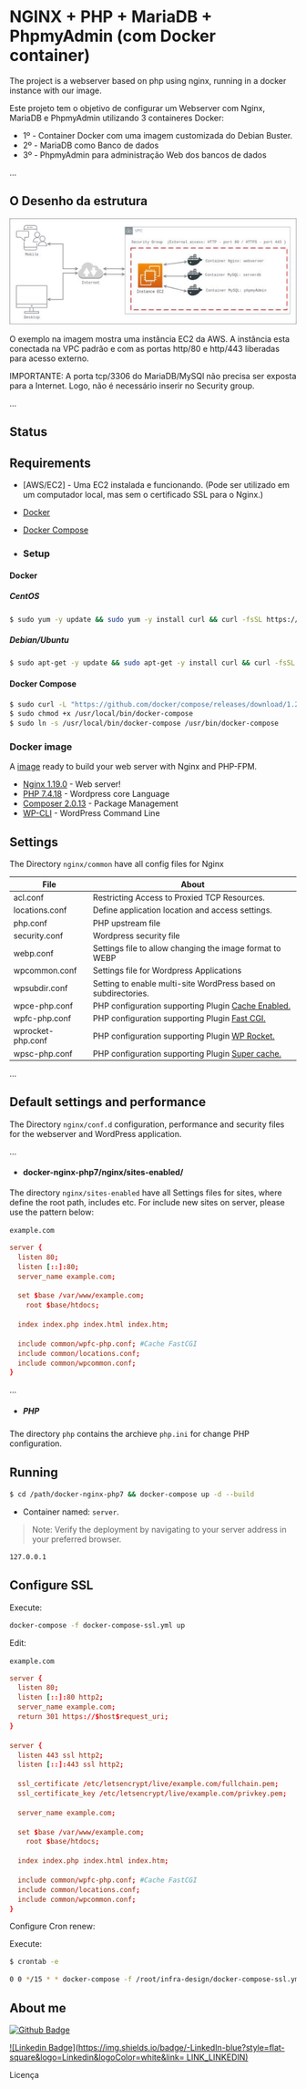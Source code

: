 # NGINX + PHP + MariaDB + PhpmyAdmin (com Docker container)

The project is a webserver based on php using nginx, running in a docker instance with our image.

Este projeto tem o objetivo de configurar um Webserver com Nginx, MariaDB e PhpmyAdmin utilizando 3 containeres Docker:

+ 1º - Container Docker com uma imagem customizada do Debian Buster.
+ 2º - MariaDB como Banco de dados
+ 3º - PhpmyAdmin para administração Web dos bancos de dados

...
## O Desenho da estrutura

![N|Solid](docs/imgs/docker-nginx-php-mysql.drawio.jpg)


O exemplo na imagem mostra uma instância EC2 da AWS. A instância esta conectada na VPC padrão e com as portas http/80 e http/443 liberadas para acesso externo.

IMPORTANTE: A porta tcp/3306 do MariaDB/MySQl não precisa ser exposta para a Internet. Logo, não é necessário inserir no Security group.

...
## Status


## Requirements

- [AWS/EC2] - Uma EC2 instalada e funcionando. (Pode ser utilizado em um computador local, mas sem o certificado SSL para o Nginx.)
- [Docker](https://www.docker.com/)
- [Docker Compose](https://docs.docker.com/compose/)


- ### Setup


#### Docker
##### CentOS
```sh
$ sudo yum -y update && sudo yum -y install curl && curl -fsSL https://get.docker.com | bash
```
##### Debian/Ubuntu
```sh
$ sudo apt-get -y update && sudo apt-get -y install curl && curl -fsSL https://get.docker.com | bash
```

#### Docker Compose
```sh
$ sudo curl -L "https://github.com/docker/compose/releases/download/1.27.4/docker-compose-$(uname -s)-$(uname -m)" -o /usr/local/bin/docker-compose
$ sudo chmod +x /usr/local/bin/docker-compose
$ sudo ln -s /usr/local/bin/docker-compose /usr/bin/docker-compose
```

### Docker image

A [image](https://hub.docker.com/r/linuxsolutions/server-web-nginx-php-fpm) ready to build your web server with Nginx and PHP-FPM.

* [Nginx 1.19.0](https://www.nginx.com/) - Web server!
* [PHP 7.4.18](https://www.php.net/) - Wordpress core Language
* [Composer 2.0.13](https://getcomposer.org/doc/00-intro.md) - Package Management
* [WP-CLI](https://developer.wordpress.org/cli/commands/) - WordPress Command Line

## Settings

The Directory `nginx/common` have all config files for Nginx

| File | About |
| ------ | ------ |
| acl.conf | Restricting Access to Proxied TCP Resources. |
| locations.conf | Define application location and access settings. | 
| php.conf | PHP upstream file  |
| security.conf | Wordpress security file |
| webp.conf | Settings file to allow changing the image format to WEBP |
| wpcommon.conf | Settings file for Wordpress Applications |
| wpsubdir.conf | Setting to enable multi-site WordPress based on subdirectories. |
| wpce-php.conf | PHP configuration supporting Plugin [Cache Enabled.](https://wordpress.org/plugins/cache-enabler/) |
| wpfc-php.conf | PHP configuration supporting Plugin [Fast CGI.](https://wordpress.org/plugins/nginx-cache/) |
| wprocket-php.conf | PHP configuration supporting Plugin [WP Rocket.](https://wpengine.com/solution-center/wp-rocket/#:~:text=WP%20Rocket%20is%20a%20premium,users%20as%20well%20as%20beginners.) |
| wpsc-php.conf | PHP configuration supporting Plugin [Super cache.](https://br.wordpress.org/plugins/wp-super-cache/) |

...
## Default settings and performance

The Directory `nginx/conf.d` configuration, performance and security files for the webserver and WordPress application.

...
- #### docker-nginx-php7/nginx/sites-enabled/

The directory `nginx/sites-enabled`  have all Settings files for sites, where define the root path, includes etc. For include new sites on server, please use the pattern below:

`example.com`
```conf
server {
  listen 80;
  listen [::]:80;
  server_name example.com;

  set $base /var/www/example.com;
	root $base/htdocs;

  index index.php index.html index.htm;

  include common/wpfc-php.conf; #Cache FastCGI
  include common/locations.conf;
  include common/wpcommon.conf;  
}
```

...
- ##### PHP
The directory `php` contains the archieve `php.ini` for change PHP configuration.


## Running

```sh
$ cd /path/docker-nginx-php7 && docker-compose up -d --build
```
* Container named: `server`.

> Note: Verify the deployment by navigating to your server address in
your preferred browser.

```sh
127.0.0.1
```

## Configure SSL

Execute:

```sh
docker-compose -f docker-compose-ssl.yml up
```

Edit:

`example.com`

```conf
server {
  listen 80;
  listen [::]:80 http2;
  server_name example.com;
  return 301 https://$host$request_uri;
}

server {
  listen 443 ssl http2;
  listen [::]:443 ssl http2;

  ssl_certificate /etc/letsencrypt/live/example.com/fullchain.pem;
  ssl_certificate_key /etc/letsencrypt/live/example.com/privkey.pem;
  
  server_name example.com;

  set $base /var/www/example.com;
	root $base/htdocs;

  index index.php index.html index.htm;

  include common/wpfc-php.conf; #Cache FastCGI
  include common/locations.conf;
  include common/wpcommon.conf;  
}
```

Configure Cron renew:

Execute:

```sh
$ crontab -e
```

```sh
0 0 */15 * * docker-compose -f /root/infra-design/docker-compose-ssl.yml up && docker kill -s HUP server >/dev/null 2>&1
```



## About me 
[![Github Badge](https://img.shields.io/badge/-Github-000?style=flat-square&logo=Github&logoColor=white&link=LINK_GIT)](LINK_GIT)

[![Linkedin Badge](https://img.shields.io/badge/-LinkedIn-blue?style=flat-square&logo=Linkedin&logoColor=white&link= LINK_LINKEDIN)]( LINK_LINKEDIN)




Licença
